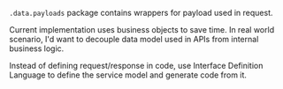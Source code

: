 `.data.payloads` package contains wrappers for payload used in request.

Current implementation uses business objects to save time.
In real world scenario, I'd want to decouple data model used in APIs from internal business logic.

Instead of defining request/response in code, use Interface Definition Language to define the service model and 
generate code from it. 
